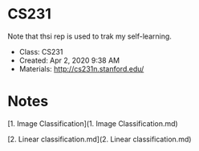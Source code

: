 # CS231

Note that thsi rep is used to trak my self-learning.

- Class: CS231
- Created: Apr 2, 2020 9:38 AM
- Materials: http://cs231n.stanford.edu/

# Notes

[1. Image Classification](1. Image Classification.md)

[2. Linear classification.md](2. Linear classification.md)

